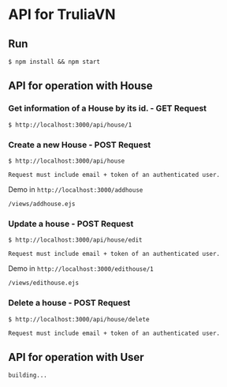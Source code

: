 API for TruliaVN
================

## Run
	$ npm install && npm start

## API for operation with House

### Get information of a House by its id. - GET Request
	$ http://localhost:3000/api/house/1

### Create a new House - POST Request
	$ http://localhost:3000/api/house

`` Request must include email + token of an authenticated user. ``

Demo in `` http://localhost:3000/addhouse ``

`` /views/addhouse.ejs ``

### Update a house - POST Request
	$ http://localhost:3000/api/house/edit
`` Request must include email + token of an authenticated user. ``

Demo in `` http://localhost:3000/edithouse/1 ``

`` /views/edithouse.ejs ``

### Delete a house - POST Request
	$ http://localhost:3000/api/house/delete
`` Request must include email + token of an authenticated user. ``


## API for operation with User
`` building... ``